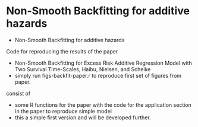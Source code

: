 # Non-Smooth Backfitting for additive hazards 

* Non-Smooth Backfitting for additive hazards 

Code for reproducing the results of the paper 
 - Non-Smooth Backfitting for Excess Risk Additive Regression Model with Two Survival Time-Scales, Haibu, Nielsen, and Scheike
 - simply run figs-backfit-paper.r to reproduce first set of figures from paper. 

consist of 

 - some R functions for the paper with the code for the application section in the paper  to reproduce simple model
 - this a simple first version and will be developed further. 




